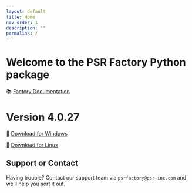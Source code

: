 ```yaml
---
layout: default
title: Home
nav_order: 1
description: ""
permalink: /
---
```


# Welcome to the PSR Factory Python package


📚 [Factory Documentation](https://docs.psr-inc.com/factory/)

# Version 4.0.27

🔗 [Download for Windows](https://www.psr-inc.com/app/link/?t=d&f=factory_python-4.0.27-windows-x64-fde192f0-release.zip)

🔗 [Download for Linux](https://www.psr-inc.com/app/link/?t=d&f=factory_python-4.0.25-linux-x64-1d73d06-release.zip)


## Support or Contact

Having trouble? Contact our support team via `psrfactory@psr-inc.com` and we’ll help you sort it out.
